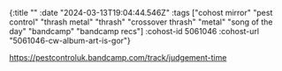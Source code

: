 {:title ""
 :date "2024-03-13T19:04:44.546Z"
 :tags ["cohost mirror" "pest control" "thrash metal" "thrash" "crossover thrash" "metal" "song of the day" "bandcamp" "bandcamp recs"]
 :cohost-id 5061046
 :cohost-url "5061046-cw-album-art-is-gor"}

https://pestcontroluk.bandcamp.com/track/judgement-time